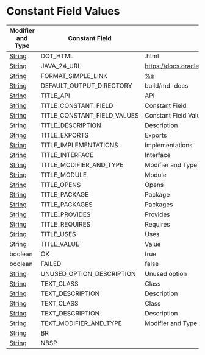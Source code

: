 # Constant Field Values
| Modifier and Type                                                                            | Constant Field              | Value                                               |
|----------------------------------------------------------------------------------------------|-----------------------------|-----------------------------------------------------|
| [String](https://docs.oracle.com/en/java/javase/24/docs/api/java.base/java/lang/String.html) | DOT_HTML                    | .html                                               |
| [String](https://docs.oracle.com/en/java/javase/24/docs/api/java.base/java/lang/String.html) | JAVA_24_URL                 | https://docs.oracle.com/en/java/javase/24/docs/api/ |
| [String](https://docs.oracle.com/en/java/javase/24/docs/api/java.base/java/lang/String.html) | FORMAT_SIMPLE_LINK          | [%s](%s)                                            |
| [String](https://docs.oracle.com/en/java/javase/24/docs/api/java.base/java/lang/String.html) | DEFAULT_OUTPUT_DIRECTORY    | build/md-docs                                       |
| [String](https://docs.oracle.com/en/java/javase/24/docs/api/java.base/java/lang/String.html) | TITLE_API                   | API                                                 |
| [String](https://docs.oracle.com/en/java/javase/24/docs/api/java.base/java/lang/String.html) | TITLE_CONSTANT_FIELD        | Constant Field                                      |
| [String](https://docs.oracle.com/en/java/javase/24/docs/api/java.base/java/lang/String.html) | TITLE_CONSTANT_FIELD_VALUES | Constant Field Values                               |
| [String](https://docs.oracle.com/en/java/javase/24/docs/api/java.base/java/lang/String.html) | TITLE_DESCRIPTION           | Description                                         |
| [String](https://docs.oracle.com/en/java/javase/24/docs/api/java.base/java/lang/String.html) | TITLE_EXPORTS               | Exports                                             |
| [String](https://docs.oracle.com/en/java/javase/24/docs/api/java.base/java/lang/String.html) | TITLE_IMPLEMENTATIONS       | Implementations                                     |
| [String](https://docs.oracle.com/en/java/javase/24/docs/api/java.base/java/lang/String.html) | TITLE_INTERFACE             | Interface                                           |
| [String](https://docs.oracle.com/en/java/javase/24/docs/api/java.base/java/lang/String.html) | TITLE_MODIFIER_AND_TYPE     | Modifier and Type                                   |
| [String](https://docs.oracle.com/en/java/javase/24/docs/api/java.base/java/lang/String.html) | TITLE_MODULE                | Module                                              |
| [String](https://docs.oracle.com/en/java/javase/24/docs/api/java.base/java/lang/String.html) | TITLE_OPENS                 | Opens                                               |
| [String](https://docs.oracle.com/en/java/javase/24/docs/api/java.base/java/lang/String.html) | TITLE_PACKAGE               | Package                                             |
| [String](https://docs.oracle.com/en/java/javase/24/docs/api/java.base/java/lang/String.html) | TITLE_PACKAGES              | Packages                                            |
| [String](https://docs.oracle.com/en/java/javase/24/docs/api/java.base/java/lang/String.html) | TITLE_PROVIDES              | Provides                                            |
| [String](https://docs.oracle.com/en/java/javase/24/docs/api/java.base/java/lang/String.html) | TITLE_REQUIRES              | Requires                                            |
| [String](https://docs.oracle.com/en/java/javase/24/docs/api/java.base/java/lang/String.html) | TITLE_USES                  | Uses                                                |
| [String](https://docs.oracle.com/en/java/javase/24/docs/api/java.base/java/lang/String.html) | TITLE_VALUE                 | Value                                               |
| boolean                                                                                      | OK                          | true                                                |
| boolean                                                                                      | FAILED                      | false                                               |
| [String](https://docs.oracle.com/en/java/javase/24/docs/api/java.base/java/lang/String.html) | UNUSED_OPTION_DESCRIPTION   | Unused option                                       |
| [String](https://docs.oracle.com/en/java/javase/24/docs/api/java.base/java/lang/String.html) | TEXT_CLASS                  | Class                                               |
| [String](https://docs.oracle.com/en/java/javase/24/docs/api/java.base/java/lang/String.html) | TEXT_DESCRIPTION            | Description                                         |
| [String](https://docs.oracle.com/en/java/javase/24/docs/api/java.base/java/lang/String.html) | TEXT_CLASS                  | Class                                               |
| [String](https://docs.oracle.com/en/java/javase/24/docs/api/java.base/java/lang/String.html) | TEXT_DESCRIPTION            | Description                                         |
| [String](https://docs.oracle.com/en/java/javase/24/docs/api/java.base/java/lang/String.html) | TEXT_MODIFIER_AND_TYPE      | Modifier and Type                                   |
| [String](https://docs.oracle.com/en/java/javase/24/docs/api/java.base/java/lang/String.html) | BR                          | <br/>                                               |
| [String](https://docs.oracle.com/en/java/javase/24/docs/api/java.base/java/lang/String.html) | NBSP                        | &nbsp;                                              |
